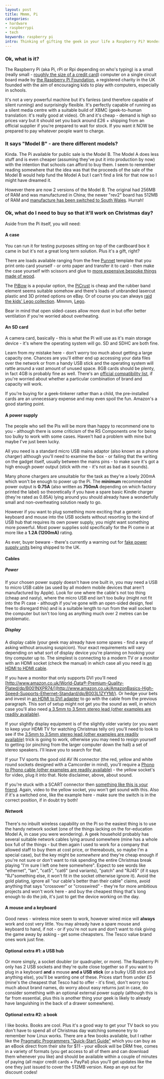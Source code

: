 ```yaml
---
layout: post
title: Mmmm, Pi
categories:
- hardware
- raspberrypi
- tech
keywords: raspberry pi
intro: Thinking of gifting the geek in your life a Raspberry Pi? Wondering what you actually need to make it go and what would make a cool gift rather than relying on the pre-packaged accessory kits? You've come to the right place!
---
```


### Ok, what is it?

The Raspberry Pi (aka Pi, rPi or Rpi depending on who's typing) is a small (really small - [roughly the size of a credit card](http://www.raspberrypi.org/archives/389)) computer on a single circuit board made by [the Raspberry Pi Foundation](http://en.wikipedia.org/wiki/Raspberry_Pi_Foundation), a registered charity in the UK founded with the aim of encouraging kids to play with computers, especially in schools.

It's not a very powerful machine but it's fanless (and therefore capable of silent running) and surprisingly flexible. It's perfectly capable of running as a silent media centre with a suitable build of XBMC (geek-to-human translation: it's really good at video). Oh and it's cheap - demand is high so prices vary but it should set you back around £26 + shipping from an official supplier if you're prepared to wait for stock. If you want it NOW be prepared to pay whatever people want to charge.

### It says "Model B" - are there different models?

Kinda. The Pi available for public sale is the Model B. The Model A does less stuff and is even cheaper (assuming they've put it into production by now) with the intention that schools can afford to buy them. I seem to remember reading somewhere that the idea was that the proceeds of the sale of the Model B would help fund the Model A but I can't find a link for that now so I might have dreamed it.

However there are now 2 versions of the Model B. The original had 256MB of RAM and was manufactured in China; the newer "rev2" board has 512MB of RAM and [manufacture has been switched to South Wales](http://www.raspberrypi.org/archives/1925). Hurrah!

### Ok, what do I need to buy so that it'll work on Christmas day?

Aside from the Pi itself, you will need:

#### A case

You can run it for testing purposes sitting on top of the cardboard box it came in but it's not a great long term solution. Plus it's a gift, right?

There are loads available ranging from the free [Punnet](http://www.raspberrypi.org/archives/1310) template that you print onto card yourself - or onto paper and transfer it to card - then make the case yourself with scissors and glue to [more expensive bespoke things made of wood](http://www.raspberry-pi-case.net).

The [PiBow](http://www.pibow.com/) is a popular option, the [PiCrust](http://www.raspberrypi.org/phpBB3/viewtopic.php?t=7160&p=110099) is cheap and the rubber band element seems suitable somehow and there's loads of unbranded lasercut plastic and 3D printed options on eBay. Or of course you can always [raid the kids' Lego collection](http://www.raspberrypi.org/archives/1354). Mmmm, [Lego](https://twitter.com/sparky0815/status/201742287456321536/photo/1).

Bear in mind that open sided-cases allow more dust in but offer better ventilation if you're worried about overheating.

#### An SD card

A camera card, basically - this is what the Pi will use as it's main storage device - it's where the operating system will go.  SD and SDHC are both fine.

Learn from my mistake here - don't worry too much about getting a large capacity one. Chances are you'll either end up accessing your data files over the network or from a handy USB stick and the operating system will rattle around a vast amount of unused space. 8GB cards should be plenty, in fact 4GB is probably fine as well. There's an [official compatibility list](http://elinux.org/RPi_VerifiedPeripherals#SD_cards), if you're worried about whether a particular combination of brand and capacity will work.

If you're buying for a geek-tinkerer rather than a child, the pre-installed cards are an unnecessary expense and may even spoil the fun. Amazon's a good starting point.

#### A power supply

The people who sell the Pis will be more than happy to recommend one to you - although there is some criticism of the RS Components one for being too bulky to work with some cases. Haven't had a problem with mine but maybe I've just been lucky.

All you need is a standard micro USB mains adaptor (also known as a phone charger) although you'll need to examine the box - or failing that the writing on the gadget itself, usually between the mains pins - to make sure it's got a high enough power output (stick with me - it's not as bad as it sounds).

Many phone chargers are unsuitable for the task as they're a lowly 200mA which won't be enough to power up the Pi. The **minimum** recommended power output is **0.75A** (also written as **750mA** depending on which factory printed the label) so theoretically if you have a spare basic Kindle charger (they're rated as 0.85A) lying around you should already have a wonderfully small and non-overheating solution ready to go.

However if you want to plug something more exciting that a generic keyboard and mouse into the USB sockets without resorting to the kind of USB hub that requires its own power supply, you might want something more powerful. Most power supplies sold specifically for the Pi come in at more like a **1.2A (1200mA)** rating.

As ever, buyer beware - there's currently a warning out for [fake power supply units](http://www.raspberrypi.org/archives/2151) being shipped to the UK.

#### Cables

##### Power
If your chosen power supply doesn't have one built in, you may need a USB to micro USB cable (as used by all modern mobile devices that aren't manufactured by Apple). Look for one where the cable's not too thing (cheap and nasty), where the micro USB end isn't too bulky (might not fit into the Pi case - although if you've gone with an open-sided design, feel free to disregard this) and is a suitable length to run from the wall socket to the computer but isn't too long as anything much over 2 metres can be problematic.

##### Display
A display cable (your geek may already have some spares - find a way of asking without arousing suspicion). Your exact requirements will vary depending on what sort of display device you're planning on hooking your tiny computer up to. The simplest is connecting to a modern TV or a monitor with an HDMI socket (check the manual) in which case all you need is [an HDMI to HDMI cable](http://www.amazon.co.uk/AmazonBasics-High-Speed-Supports-Ethernet-Standard/dp/B003L1ZYYM/).

If you have a monitor that only supports DVI you'll need [http://www.amazon.co.uk/World-Data®-Premium-Quality-Plated/dp/B001NXPR74/](http://www.amazon.co.uk/AmazonBasics-High-Speed-Supports-Ethernet-Standard/dp/B003L1ZYYM/). Or hedge your bets and invest in [an HDMI to DVI adapter](http://www.amazon.co.uk/Innoo-Tech-Female-DVI-D-Adapter/dp/B008TM9SDG/) to go with the cable from the previous paragraph. This sort of setup might not get you the sound as well, in which case you'll also need [a 3.5mm to 3.5mm stereo lead (other examples are readily available)](http://www.amazon.co.uk/FPUK-Metre-3-5mm-Stereo-Cable/dp/B001D8I668/).

If your slightly display equipment is of the slightly older variety (or you want to keep your HDMI TV for watching Christmas telly on) you'll need to look to see if the [3.5mm to 3.5mm stereo lead (other examples are readily available)](http://www.amazon.co.uk/FPUK-Metre-3-5mm-Stereo-Cable/dp/B001D8I668/) trick is going to work, otherwise you may need to resign yourself to getting (or pinching from the larger computer down the hall) a set of stereo speakers. I'll leave you to search for that.

If your TV sports the good old AV IN connector (the red, yellow and white round sockets designed with a Camcorder in mind), you'll require a [Phono to Phono cable (other examples are readily available)](http://www.amazon.co.uk/Cable-Tex-Phono-Digital-Composite-Coaxial/dp/B0041RNUPA/) - the yellow socket's for video, plug it into that. Note disclaimer, above, about sound.

If you're stuck with a SCART connector then [something like this is your friend](http://www.amazon.co.uk/Hama-Phono-SCART-Switchable-cable/dp/B00006JCXU/). Again, video to the yellow socket, you won't get sound with this. Also if it's a switched one, like the example here - make sure the switch is in the correct position, if in doubt try both!

##### Network

There's no inbuilt wireless capability on the Pi so the easiest thing is to use the handy network socket (one of the things lacking on the for-education Model A, in case you were wondering). A geek household probably has several suitable network cables lying around somewhere (mine has a whole box full of the things - but then again I used to work for a company that allowed staff to buy them at cost price, or thereabouts, so maybe I'm a special case), but the key might be *somewhere* and they're cheap enough if you're not sure or don't want to risk spending the entire Christmas break playing "I'm sure I left one here somewhere". Expect to see words like "ethernet", "lan", "cat5", "cat6" (and variants), "patch" and "RJ45" (if it says "RJ"something else, it won't fit in the socket otherwise ignore it). Avoid the gold plating, ignore all "our cable's better than their cable" claims, avoid anything that says "crossover" or "crosswired" - they're for more ambitious projects and won't work here - and buy the cheapest thing that's long enough to do the job, it's just to get the device working on the day.

#### A mouse and a keyboard

Good news - wireless mice seem to work, however wired mice will **always** work and cost very little. You may already have a spare mouse and keyboard to hand, if not - or if you're not sure and don't want to risk giving the game away by asking - get some cheapsters. The Tesco value brand ones work just fine.

#### Optional extra #1: a USB hub

Or more simply, a socket doubler (or quadrupler, or more). The Raspberry Pi only has 2 USB sockets and they're quite close together so if you want to plug in a keyboard **and** a mouse **and a USB stick** (or a bulky USB stick and anything else), you'll be wanting one of these. Prices start from under £5 (mine's the cheapest that Tesco had to offer - it's fine), don't worry too much about brand names, do worry about easy returns just in case, do consider something with an optional external power supply (although this is far from essential, plus this is another thing your geek is likely to already have languishing in the back of a drawer somewhere).

#### Optional extra #2: a book

I like books. Books are cool. Plus it's a good way to get your TV back so you don't have to spend all of Christmas day watching someone try to remember how Linux works. There are a few books available, but I rather like the [Pragmatic Programmers "Quick-Start Guide"](http://pragprog.com/book/msraspi/raspberry-pi) which you can buy as an eBook direct from their site for $11 - your eBook will be DRM free, comes in a variety of formats (you get access to all of them and can download them whenever you like) and should be available within a couple of minutes of paying (all major credit cards + PayPal) plus you'll get updates like the one they just issued to cover the 512MB version. Keep an eye out for discount codes!
